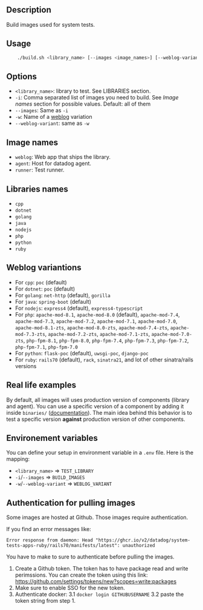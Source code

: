 
## Description

Build images used for system tests.


## Usage

```bash
    ./build.sh <library_name> [--images <image_names>] [--weblog-variant <variant_name>]
```

## Options

* `<library_name>`: library to test. See LIBRARIES section.
* `-i`: Comma separated list of images you need to build. See *Image names* section for possible values. Default: all of them
* `--images`: Same as `-i`
* `-w`: Name of a [weblog](../edit/weblog.md) variation
* `--weblog-variant`: same as `-w`

## Image names

* `weblog`: Web app that ships the library.
* `agent`: Host for datadog agent.
* `runner`: Test runner.

## Libraries names

* `cpp`
* `dotnet`
* `golang`
* `java`
* `nodejs`
* `php`
* `python`
* `ruby`


## Weblog variantions

* For `cpp`: `poc` (default)
* For `dotnet`: `poc` (default)
* For `golang`: `net-http` (default), `gorilla`
* For `java`: `spring-boot` (default)
* For `nodejs`: `express4` (default), `express4-typescript`
* For `php`: `apache-mod-8.1`, `apache-mod-8.0` (default), `apache-mod-7.4`, `apache-mod-7.3`, `apache-mod-7.2`, `apache-mod-7.1`, `apache-mod-7.0`, `apache-mod-8.1-zts`, `apache-mod-8.0-zts`, `apache-mod-7.4-zts`, `apache-mod-7.3-zts`, `apache-mod-7.2-zts`, `apache-mod-7.1-zts`, `apache-mod-7.0-zts`, `php-fpm-8.1`, `php-fpm-8.0`, `php-fpm-7.4`, `php-fpm-7.3`, `php-fpm-7.2`, `php-fpm-7.1`, `php-fpm-7.0`
* For `python`: `flask-poc` (default), `uwsgi-poc`, `django-poc`
* For `ruby`: `rails70` (default), `rack`, `sinatra21`, and lot of other sinatra/rails versions


## Real life examples

By default, all images will uses production version of components (library and agent). You can use a specific
version of a component by adding it inside `binaries/` ([documentation](binaries.md)). The main idea behind this behavior is to test a specific
version **against** production version of other components.

## Environement variables

You can define your setup in environment variable in a `.env` file. Here is the mapping:

* `<library_name>` => `TEST_LIBRARY`
* `-i`/`--images` => `BUILD_IMAGES`
* `-w`/`--weblog-variant` => `WEBLOG_VARIANT`

## Authentication for pulling images

Some images are hosted at Github. Those images require authentication.

If you find an error messages like:

```
Error response from daemon: Head "https://ghcr.io/v2/datadog/system-tests-apps-ruby/rails70/manifests/latest": unauthorized
```

You have to make to sure to authenticate before pulling the images.

1. Create a Github token. The token has to have package read and write perimssions. You can create the token using this link: https://github.com/settings/tokens/new?scopes=write:packages
2. Make sure to enable SSO for the new token.
3. Authenticate docker:
    3.1 `docker login GITHUBUSERNAME`
    3.2 paste the token string from step 1.
